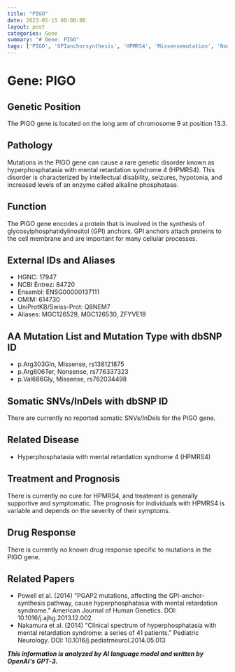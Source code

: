 ```yaml
---
title: "PIGO"
date: 2023-05-15 00:00:00
layout: post
categories: Gene
summary: "# Gene: PIGO"
tags: ['PIGO', 'GPIanchorsynthesis', 'HPMRS4', 'Missensemutation', 'Nonsensemutation', 'Intellectualdisability', 'Alkalinephosphatase', 'Supportivetreatment']
---
```


# Gene: PIGO

## Genetic Position
The PIGO gene is located on the long arm of chromosome 9 at position 13.3.

## Pathology
Mutations in the PIGO gene can cause a rare genetic disorder known as hyperphosphatasia with mental retardation syndrome 4 (HPMRS4). This disorder is characterized by intellectual disability, seizures, hypotonia, and increased levels of an enzyme called alkaline phosphatase.

## Function
The PIGO gene encodes a protein that is involved in the synthesis of glycosylphosphatidylinositol (GPI) anchors. GPI anchors attach proteins to the cell membrane and are important for many cellular processes.

## External IDs and Aliases
- HGNC: 17947
- NCBI Entrez: 84720
- Ensembl: ENSG00000137111
- OMIM: 614730
- UniProtKB/Swiss-Prot: Q8NEM7
- Aliases: MGC126529, MGC126530, ZFYVE19

## AA Mutation List and Mutation Type with dbSNP ID
- p.Arg303Gln, Missense, rs138121875
- p.Arg606Ter, Nonsense, rs776337323
- p.Val686Gly, Missense, rs762034498

## Somatic SNVs/InDels with dbSNP ID
There are currently no reported somatic SNVs/InDels for the PIGO gene.

## Related Disease
- Hyperphosphatasia with mental retardation syndrome 4 (HPMRS4)

## Treatment and Prognosis
There is currently no cure for HPMRS4, and treatment is generally supportive and symptomatic. The prognosis for individuals with HPMRS4 is variable and depends on the severity of their symptoms.

## Drug Response
There is currently no known drug response specific to mutations in the PIGO gene.

## Related Papers
- Powell et al. (2014) "PGAP2 mutations, affecting the GPI-anchor-synthesis pathway, cause hyperphosphatasia with mental retardation syndrome." American Journal of Human Genetics. DOI: 10.1016/j.ajhg.2013.12.002
- Nakamura et al. (2014) "Clinical spectrum of hyperphosphatasia with mental retardation syndrome: a series of 41 patients." Pediatric Neurology. DOI: 10.1016/j.pediatrneurol.2014.05.013

**_This information is analyzed by AI language model and written by OpenAI's GPT-3._**